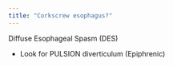 ```yaml
---
title: "Corkscrew esophagus?"
---
```

Diffuse Esophageal Spasm (DES)

* Look for PULSION diverticulum (Epiphrenic)

